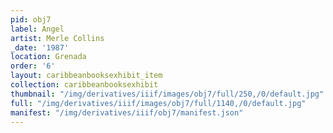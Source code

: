 ```yaml
---
pid: obj7
label: Angel
artist: Merle Collins
_date: '1987'
location: Grenada
order: '6'
layout: caribbeanbooksexhibit_item
collection: caribbeanbooksexhibit
thumbnail: "/img/derivatives/iiif/images/obj7/full/250,/0/default.jpg"
full: "/img/derivatives/iiif/images/obj7/full/1140,/0/default.jpg"
manifest: "/img/derivatives/iiif/obj7/manifest.json"
---
```

